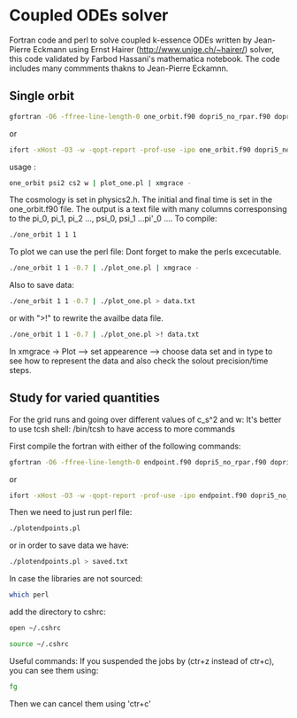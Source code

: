 # Coupled ODEs solver

Fortran code and perl to solve coupled k-essence ODEs written by Jean-Pierre Eckmann using Ernst Hairer (http://www.unige.ch/~hairer/) solver, this code validated by Farbod Hassani's mathematica notebook. The code includes many commments thakns to Jean-Pierre Eckamnn.

## Single orbit
```bash
gfortran -O6 -ffree-line-length-0 one_orbit.f90 dopri5_no_rpar.f90 dopri5copy_no_rpar.f90 -o one_orbit 
```
or
```bash
ifort -xHost -O3 -w -qopt-report -prof-use -ipo one_orbit.f90 dopri5_no_rpar.f90 dopri5copy_no_rpar.f90  -o one_orbit
```
usage :
```bash
one_orbit psi2 cs2 w | plot_one.pl | xmgrace -
```

The cosmology is set in physics2.h. The initial and final time is set in the one_orbit.f90 file.
The output is a text file with many columns corresponsing to the pi_0, pi_1, pi_2 ..., psi_0, psi_1 ...pi'_0 ....
To compile:

```bash
./one_orbit 1 1 1
```

To plot we can use the perl file:
Dont forget to make the perls excecutable. 

```bash
./one_orbit 1 1 -0.7 | ./plot_one.pl | xmgrace -
```

Also to save data:

```bash
./one_orbit 1 1 -0.7 | ./plot_one.pl > data.txt
```
or  with ">!" to rewrite the availbe data file.

```bash
./one_orbit 1 1 -0.7 | ./plot_one.pl >! data.txt
```

In xmgrace -> Plot --> set appearence --> choose data set and in type to see how to represent the data and also check the solout precision/time steps.



## Study for varied quantities

For the grid runs and going over different values of c_s^2 and w:
It's better to use tcsh shell: /bin/tcsh to have access to more commands

First compile the fortran with either of the following commands:

```bash
gfortran -O6 -ffree-line-length-0 endpoint.f90 dopri5_no_rpar.f90 dopri5copy_no_rpar.f90 -o endpoint
```
or

```bash
ifort -xHost -O3 -w -qopt-report -prof-use -ipo endpoint.f90 dopri5_no_rpar.f90 dopri5copy_no_rpar.f90  -o endpoint
```

Then we need to just run perl file:

```bash
./plotendpoints.pl
```

or in order to save data we have:

```bash
./plotendpoints.pl > saved.txt
```

In case the libraries are not sourced:

```bash
which perl 
```
add the directory to cshrc:

```bash
open ~/.cshrc 
```

```bash
source ~/.cshrc
```

Useful commands:
If you suspended the jobs by (ctr+z instead of ctr+c), you can see them using:

```bash
fg
```
Then we can cancel them using 'ctr+c'



